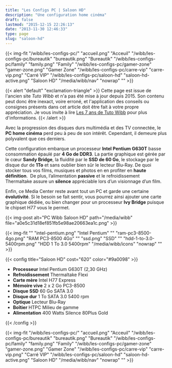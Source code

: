 ```yaml
---
title: "Les Configs PC | Saloon HD"
description: "Une configuration home cinéma"
draft: false
lastmod: "2015-12-15 22:26:13"
date: "2013-11-30 12:46:33"
type: page
slug: "saloon-hd"
---
```


{{< img-fit
    "/wibb/les-configs-pc/"           "accueil.png"           "Acceuil"
    "/wibb/les-configs-pc/bureautik"  "bureautik.png"         "Bureautik"
    "/wibb/les-configs-pc/family"     "family.png"            "Family"
    "/wibb/les-configs-pc/gamer-zone" "gamer-zone.png"        "Gamer Zone"
    "/wibb/les-configs-pc/carre-vip"  "carre-vip.png"         "Carré VIP"
    "/wibb/les-configs-pc/saloon-hd"  "saloon-hd-active.png"  "Saloon HD"
    "/media/wibb/nav" "nowrap" "" >}}

{{< alert "default" "exclamation-triangle" >}}
Cette page est issue de l'ancien site _Tuto Wibb_ et n'a pas été mise à jour depuis 2015. Son contenu peut donc être inexact, voire erroné, et l'application des conseils ou consignes présents dans cet article doit être fait à votre propre appréciation. Je vous invite à lire [Les 7 ans de Tuto Wibb](/actus/les-7-ans-de-tuto-wibb/) pour plus d'informations.
{{< /alert >}}

Avec la progression des disques durs multimédia et des TV connectée, le **PC home cinéma** perd peu à peu de son intérêt. Cependant, il demeure plus polyvalent que ces derniers.

Cette configuration embarque un processeur **Intel Pentium G630T** basse consommation épaulé par **4 Go de DDR3**. La partie graphique est gérée par le cœur **Sandy Bridge**, la fluidité par le **SSD de 60 Go**, le stockage par le disque dur de **1To** et sans oublier bien sûr le lecteur Blu-Ray. De quoi stocker tous vos films, musiques et photos en en profiter en **haute définition**.  De plus, l’alimentation **passive** et le refroidissement Thermaltake assure un **silence** appréciable lors d’un visionnage d’un film.

Enfin, ce Media Center reste avant tout un PC et garde une certaine **évolutivité**. Si le besoin se fait sentir, vous pourrez ainsi ajouter une carte graphique dédiée, ou bien changer pour un processeur **Ivy Bridge** puisque le chipset H77 vous le permet.

{{< img-post alt="PC Wibb Saloon HD" path="/media/wibb" file="a0e5c31d18ef851fb5e98ae20663ea1c.png" >}}

{{< img-fit
    "" "intel-pentium.png" "Intel Pentium"
    "" "ram-pc3-8500-4go.png" "RAM PC3-8500 4Go"
    "" "ssd.png" "SSD"
    "" "hdd-1-to-3.0-5400rpm.png" "HDD 1 To 3.0 5400rpm"
    "/media/wibb/icons" "nowrap" "" >}}

{{< config title="Saloon HD" cost="620" color="#9a0098" >}}

- **Processeur** Intel Pentium G630T (2,30 GHz)
- **Refroidissement** Thermaltake Flexi
- **Carte mère** Intel H77 Express
- **Mémoire vive** 2 x 2 Go PC3-8500
- **Disque SSD** 60 Go SATA 3.0
- **Disque dur** 1 To SATA 3.0 5400 rpm
- **Optique** Lecteur Blu-Ray
- **Boîtier** HTPC Milieu de gamme
- **Alimentation** 400 Watts Silence 80Plus Gold

{{< /config >}}

{{< img-fit
    "/wibb/les-configs-pc/"           "accueil.png"           "Acceuil"
    "/wibb/les-configs-pc/bureautik"  "bureautik.png"         "Bureautik"
    "/wibb/les-configs-pc/family"     "family.png"            "Family"
    "/wibb/les-configs-pc/gamer-zone" "gamer-zone.png"        "Gamer Zone"
    "/wibb/les-configs-pc/carre-vip"  "carre-vip.png"         "Carré VIP"
    "/wibb/les-configs-pc/saloon-hd"  "saloon-hd-active.png"  "Saloon HD"
    "/media/wibb/nav" "nowrap" "" >}}